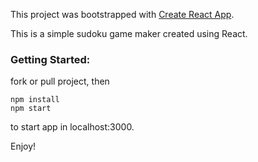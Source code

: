 This project was bootstrapped with [Create React App](https://github.com/facebook/create-react-app).

This is a simple sudoku game maker created using React.

### Getting Started:

fork or pull project, then

```
npm install
npm start
```

to start app in localhost:3000.


Enjoy!

